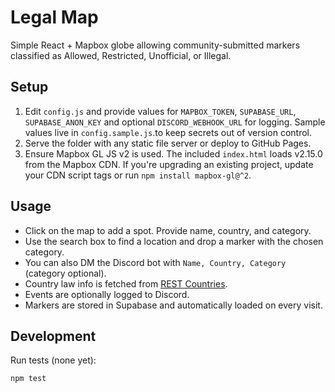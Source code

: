 # Legal Map

Simple React + Mapbox globe allowing community-submitted markers classified as Allowed, Restricted, Unofficial, or Illegal.

## Setup
1. Edit `config.js` and provide values for `MAPBOX_TOKEN`, `SUPABASE_URL`, `SUPABASE_ANON_KEY` and optional `DISCORD_WEBHOOK_URL` for logging. Sample values live in `config.sample.js`.to keep secrets out of version control.
2. Serve the folder with any static file server or deploy to GitHub Pages.
3. Ensure Mapbox GL JS v2 is used. The included `index.html` loads v2.15.0 from the Mapbox CDN. If you're upgrading an existing project, update your CDN script tags or run `npm install mapbox-gl@^2`.

## Usage
- Click on the map to add a spot. Provide name, country, and category.
- Use the search box to find a location and drop a marker with the chosen category.
- You can also DM the Discord bot with `Name, Country, Category` (category optional).
- Country law info is fetched from [REST Countries](https://restcountries.com/).
- Events are optionally logged to Discord.
- Markers are stored in Supabase and automatically loaded on every visit.

## Development
Run tests (none yet):
```bash
npm test
```